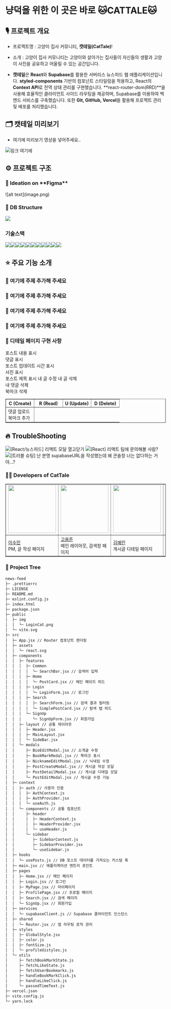 <h1>냥덕을 위한 이 곳은 바로 🐱CATTALE🐱</h1>
<h2>🎙️ 프로젝트 개요</h2>

- 프로젝트명 : 고양이 집사 커뮤니티, **캣테일(CatTale)**!

- 소개 : 고양이 집사 커뮤니티는 고양이와 살아가는 집사들이 자신들의 생활과 고양이 사진을 공유하고 어울릴 수 있는 공간입니다.
- **캣테일**은 **React**와 **Supabase**를 활용한 서버리스 뉴스피드 웹 애플리케이션입니다. **styled-components** 기반의 컴포넌트 스타일링을 적용하고, React의 **Context API**로 전역 상태 관리를 구현했습니다. **react-router-dom(RRD)**을 사용해 효율적인 클라이언트 사이드 라우팅을 제공하며, Supabase를 이용하여 백엔드 서비스를 구축했습니다. 또한 **Git, GitHub, Vercel**을 활용해 프로젝트 관리 및 배포를 처리했습니다.

<h2>🗂️ 캣테일 미리보기</h2>

- 여기에 미리보기 영상을 넣어주세요..

![링크 여기에](https://sssss)

<h2>⚙️ 프로젝트 구조</h2>
<h3>🌱 Ideation on **Figma**</h3>
![alt text](image.png)

<h3>🔨 DB Structure</h3>
<img src="https://i.ibb.co/XZtzkkv5/supabase-schema-abtgpogydlsfqgmzgunp-1.png">

<h3>기술스택</h3>
<img src="https://img.shields.io/badge/React-61DAFB?style=for-the-badge&logo=react&logoColor=white"><img src="https://img.shields.io/badge/Vite-646CFF?style=for-the-badge&logo=vite&logoColor=white"><img src="https://img.shields.io/badge/Vercel-000000?style=for-the-badge&logo=vercel&logoColor=white"><img src="https://img.shields.io/badge/HTML5-E34F26?style=for-the-badge&logo=html5&logoColor=white"><img src="https://img.shields.io/badge/Styled%20Components-DB7093?style=for-the-badge&logo=styled-components&logoColor=white"><img src="https://img.shields.io/badge/React%20Router%20Dom-CA4245?style=for-the-badge&logo=react-router&logoColor=white"><img src="https://img.shields.io/badge/Supabase-3ECF8E?style=for-the-badge&logo=supabase&logoColor=white"><img src="https://img.shields.io/badge/ESLint-4B32C3?style=for-the-badge&logo=eslint&logoColor=white"><img src="https://img.shields.io/badge/Prettier-F7B93E?style=for-the-badge&logo=prettier&logoColor=white"><img src="https://img.shields.io/badge/Figma-000000?style=for-the-badge&logo=figma&logoColor=white"><img src="https://img.shields.io/badge/Excalidraw-000000?style=for-the-badge&logo=excalidraw&logoColor=white">

<h2>⭐ 주요 기능 소개</h2>
<h3>🔨 여기에 주제 추가해 주세요</h3>

<h3>🔨 여기에 주제 추가해 주세요</h3>

<h3>🔨 여기에 주제 추가해 주세요</h3>

<h3>🔨 여기에 주제 추가해 주세요</h3>

<h3>🔨 디테일 페이지 구현 사항</h3>
<table border="1" style="table-layout: fixed; width: 100%;">
  <tr>
    <th style="width: 25%;">C (Create)</th>
    <th style="width: 25%;">R (Read)</th>
    <th style="width: 25%;">U (Update)</th>
    <th style="width: 25%;">D (Delete)</th>
  </tr>
  <tr>
    <td>댓글 업로드<br>북마크 추가</td>
    <td">포스트 내용 표시<br>댓글 표시<br>포스트 업데이트 시간 표시<br>사진 표시<br>포스트 제목 표시</td>
    <td">내 글 수정</td>
    <td">내 글 삭제<br>내 댓글 삭제<br>북마크 삭제</td>
  </tr>
</table>

<h2>🔥 TroubleShooting</h2>

![[React/뉴스피드] 리액트 모달 열고닫기](https://velog.io/@ye21iin/React%EB%89%B4%EC%8A%A4%ED%94%BC%EB%93%9C-%EB%A6%AC%EC%95%A1%ED%8A%B8-%EB%AA%A8%EB%8B%AC-%EC%97%B4%EA%B3%A0%EB%8B%AB%EA%B8%B0)
![[React] 리액트 팀에 문의해볼 사람?](https://velog.io/@ye21iin/React)
![[트러블 슈팅] 난 분명 supabaseURL을 작성했는데 왜 콘솔창 너는 없다하는 거야...?](https://velog.io/@suminlee0409/%ED%8A%B8%EB%9F%AC%EB%B8%94-%EC%8A%88%ED%8C%85-%EB%82%9C-%EB%B6%84%EB%AA%85-supabaseURL%EC%9D%84-%EC%9E%91%EC%84%B1%ED%96%88%EB%8A%94%EB%8D%B0-%EC%99%9C-%EC%BD%98%EC%86%94%EC%B0%BD-%EB%84%88%EB%8A%94-%EC%97%86%EB%8B%A4%ED%95%98%EB%8A%94-%EA%B1%B0%EC%95%BC)

<h3>👩‍💻 Developers of CatTale</h3>
<table border="1" style="table-layout: fixed; width: 100%;">
  <tr>
    <td><img src="https://ca.slack-edge.com/T06B9PCLY1E-U081PDNMJUC-89f6d2d0d6f9-512" width="150" height="150" /></td>
    <td><img src="https://teamsparta.notion.site/image/https%3A%2F%2Fprod-files-secure.s3.us-west-2.amazonaws.com%2F83c75a39-3aba-4ba4-a792-7aefe4b07895%2F198fd683-95af-47cc-a21f-6097470b26a0%2Fimage.png?table=block&id=03bf68ad-34e5-4ea6-bea3-839b93755324&spaceId=83c75a39-3aba-4ba4-a792-7aefe4b07895&width=570&userId=&cache=v2" width="150" height="150" /></td>
    <td><img src="https://ca.slack-edge.com/T06B9PCLY1E-U085UV7EFJ8-2d508440fcb7-512" width="150" height="150" /></td>
    <td><img src="https://ca.slack-edge.com/T06B9PCLY1E-U0826AQQD8D-21212b12fa34-512" width="150" height="150" /></td>
    <td><img src="https://ca.slack-edge.com/T06B9PCLY1E-U08091A9WCA-96a193c11de1-512" width="150" height="150" /></td>
    <td><img src="https://ca.slack-edge.com/T06B9PCLY1E-U085TP6610T-d80baf6fe23e-512" width="150" height="150" /></td>
  </tr>
  </tr>
  <tr>
    <td><a href="https://github.com/Sumin-Lee12">이수민</a><br><span>PM, 글 작성 페이지</span></td>
    <td><a href="https://github.com/mbdyjk">고용준</a><br><span>메인 레이아웃, 검색창 페이지</span></td>
    <td><a href="https://github.com/ye21iin">김예린</a><br><span>게시글 디테일 페이지</span></td>
    <td><a href="https://github.com/shoney02">김시헌</a><br><span>북마크 페이지</span></td>
    <td><a href="https://github.com/parkminjo">박민조</a><br><span>로그인&회원가입 페이지, 메인 페이지</span></td>
    <td><a href="https://github.com/woozizi">최종욱</a><br><span>마이 페이지, 프로필 수정</span></td>
  </tr>
</table>

<h3>🌳 Project Tree</h3>

```
news-feed
├─ .prettierrc
├─ LICENSE
├─ README.md
├─ eslint.config.js
├─ index.html
├─ package.json
├─ public
│  ├─ img
│  │  └─ LoginCat.png
│  └─ vite.svg
├─ src
│  ├─ App.jsx // Router 컴포넌트 렌더링
│  ├─ assets
│  │  └─ react.svg
│  ├─ components
│  │  ├─ features
│  │  │  ├─ Common
│  │  │  │  └─ SearchBar.jsx // 검색어 입력
│  │  │  ├─ Home
│  │  │  │  └─ PostCard.jsx // 메인 페이지 피드
│  │  │  ├─ Login
│  │  │  │  └─ LoginForm.jsx // 로그인
│  │  │  ├─ Search
│  │  │  │  ├─ SearchForm.jsx // 검색 결과 필터링
│  │  │  │  └─ SimplePostCard.jsx // 탐색 탭 피드
│  │  │  └─ SignUp
│  │  │     └─ SignUpForm.jsx // 회원가입
│  │  ├─ layout // 공통 레이아웃
│  │  │  ├─ Header.jsx
│  │  │  ├─ MainLayout.jsx
│  │  │  └─ SideBar.jsx
│  │  └─ modals
│  │     ├─ BioEditModal.jsx // 소개글 수정
│  │     ├─ BookMarkModal.jsx // 북마크 표시
│  │     ├─ NicknameEditModal.jsx // 닉네임 수정
│  │     ├─ PostCreateModal.jsx // 게시글 작성 모달
│  │     ├─ PostDetailModal.jsx // 게시글 디테일 모달
│  │     └─ PostEditModal.jsx // 게시글 수정 기능
│  ├─ context
│  │  ├─ auth // 사용자 인증
│  │  │  ├─ AuthContext.js
│  │  │  ├─ AuthProvider.jsx
│  │  │  └─ useAuth.js
│  │  └─ components // 공통 컴포넌트
│  │     ├─ header
│  │     │  ├─ HeaderContext.js
│  │     │  ├─ HeaderProvider.jsx
│  │     │  └─ useHeader.js
│  │     └─ sidebar
│  │        ├─ SidebarContext.js
│  │        ├─ SidebarProvider.jsx
│  │        └─ useSidebar.js
│  ├─ hooks
│  │  └─ usePosts.js // DB 포스트 데이터를 가져오는 커스텀 훅
│  ├─ main.jsx // 애플리케이션 엔트리 포인트
│  ├─ pages
│  │  ├─ Home.jsx // 메인 페이지
│  │  ├─ Login.jsx // 로그인
│  │  ├─ MyPage.jsx // 마이페이지
│  │  ├─ ProfilePage.jsx // 프로필 페이지
│  │  ├─ Search.jsx // 검색 페이지
│  │  └─ SignUp.jsx // 회원가입
│  ├─ services
│  │  └─ supabaseClient.js // Supabase 클라이언트 인스턴스
│  ├─ shared
│  │  └─ Router.jsx // 앱 라우팅 로직 관리
│  ├─ styles
│  │  ├─ GlobalStyle.jsx
│  │  ├─ color.js
│  │  ├─ fontSize.js
│  │  └─ profileUistyles.js
│  └─ utils
│     ├─ fetchBookMarkState.js
│     ├─ fetchLikeState.js
│     ├─ fetchUserBookmarks.js
│     ├─ handleBookMarkClick.js
│     ├─ handleLikeClick.js
│     └─ passedTimeText.js
├─ vercel.json
├─ vite.config.js
└─ yarn.lock
```
